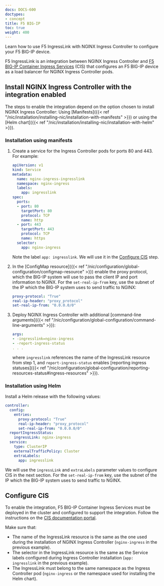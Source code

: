```yaml
---
docs: DOCS-600
doctypes:
- concept
title: F5 BIG-IP
toc: true
weight: 400
---
```


Learn how to use F5 IngressLink with NGINX Ingress Controller to configure your F5 BIG-IP device.

F5 IngressLink is an integration between NGINX Ingress Controller and [F5 BIG-IP Container Ingress Services](https://clouddocs.f5.com/containers/latest/) (CIS) that configures an F5 BIG-IP device as a load balancer for NGINX Ingress Controller pods.

## Install NGINX Ingress Controller with the integration enabled

The steps to enable the integration depend on the option chosen to install NGINX Ingress Controller: Using [Manifests]({{< ref "/nic/installation/installing-nic/installation-with-manifests" >}}) or using the [Helm chart]({{< ref "/nic/installation/installing-nic/installation-with-helm" >}}).

### Installation using manifests

1. Create a service for the Ingress Controller pods for ports 80 and 443. For example:

    ```yaml
    apiVersion: v1
    kind: Service
    metadata:
      name: nginx-ingress-ingresslink
      namespace: nginx-ingress
      labels:
        app: ingresslink
    spec:
      ports:
      - port: 80
        targetPort: 80
        protocol: TCP
        name: http
      - port: 443
        targetPort: 443
        protocol: TCP
        name: https
      selector:
        app: nginx-ingress
    ```

    Note the label `app: ingresslink`. We will use it in the [Configure CIS](#configure-cis) step.

1. In the [ConfigMap resource]({{< ref "/nic/configuration/global-configuration/configmap-resource" >}}) enable the proxy protocol, which the BIG-IP system will use to pass the client IP and port information to NGINX. For the  `set-real-ip-from` key, use the subnet of the IP which the BIG-IP system uses to send traffic to NGINX:

    ```yaml
    proxy-protocol: "True"
    real-ip-header: "proxy_protocol"
    set-real-ip-from: "0.0.0.0/0"
    ```

1. Deploy NGINX Ingress Controller with additional [command-line arguments]({{< ref "/nic/configuration/global-configuration/command-line-arguments" >}}):

    ```yaml
    args:
    - -ingresslink=nginx-ingress
    - -report-ingress-status
    . . .
    ```

    where `ingresslink` references the name of the IngressLink resource from step 1, and `report-ingress-status` enables [reporting ingress statuses]({{< ref "/nic/configuration/global-configuration/reporting-resources-status#ingress-resources" >}}).

### Installation using Helm

Install a Helm release with the following values:

```yaml
controller:
  config:
    entries:
      proxy-protocol: "True"
      real-ip-header: "proxy_protocol"
      set-real-ip-from: "0.0.0.0/0"
  reportIngressStatus:
    ingressLink: nginx-ingress
  service:
    type: ClusterIP
    externalTrafficPolicy: Cluster
    extraLabels:
      app: ingresslink
```

We will use the `ingressLink` and `extraLabels` parameter values to configure CIS in the next section. For the  `set-real-ip-from` key, use the subnet of the IP which the BIG-IP system uses to send traffic to NGINX.

## Configure CIS

To enable the integration, F5 BIG-IP Container Ingress Services must be deployed in the cluster and configured to support the integration. Follow the instructions on the [CIS documentation portal](https://clouddocs.f5.com/containers/latest/userguide/ingresslink/#configuring-ingresslink).

Make sure that:

- The name of the IngressLink resource is the same as the one used during the installation of NGINX Ingress Controller (`nginx-ingress` in the previous example).
- The selector in the IngressLink resource is the same as the Service labels configured during Ingress Controller installation (`app: ingresslink` in the previous example).
- The IngressLink must belong to the same namespace as the Ingress Controller pod (`nginx-ingress` or the namespace used for installing the Helm chart).
